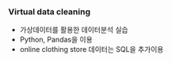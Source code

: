 ### Virtual data cleaning

 - 가상데이터를 활용한 데이터분석 실습
 - Python, Pandas을 이용
 - online clothing store 데이터는 SQL을 추가이용
